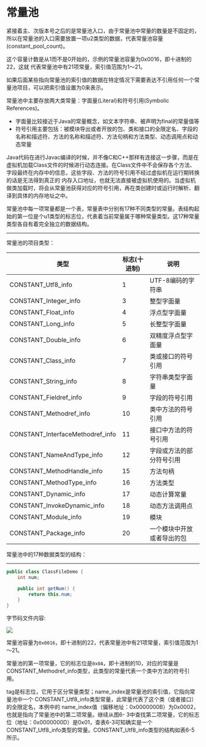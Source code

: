 # 常量池

紧接着主、次版本号之后的是常量池入口，由于常量池中常量的数量是不固定的，所以在常量池的入口需要放置一项u2类型的数据，代表常量池容量(constant_pool_count)。

这个容量计数是从1而不是0开始的，示例的常量池容量为0x0016，即十进制的22，这就
代表常量池中有21项常量，索引值范围为1～21。

如果后面某些指向常量池的索引值的数据在特定情况下需要表达不引用任何一个常量池项目，可以把索引值设置为0来表示。

常量池中主要存放两大类常量：字面量(Literal)和符号引用(Symbolic References)。

- 字面量比较接近于Java的常量概念，如文本字符串、被声明为final的常量值等
- 符号引用主要包括：被模块导出或者开放的包、类和接口的全限定名、字段的名称和描述符、方法的名称和描述符、方法句柄和方法类型、动态调用点和动态常量

Java代码在进行Javac编译的时候，并不像C和C++那样有连接这一步骤，而是在虚拟机加载Class文件的时候进行动态连接。在Class文件中不会保存各个方法、字段最终在内存中的信息，这些字段、方法的符号引用不经过虚拟机在运行期转换的话是无法得到真正的
内存入口地址，也就无法直接被虚拟机使用的。当虚拟机做类加载时，将会从常量池获得对应的符号引用，再在类创建时或运行时解析、翻译到具体的内存地址之中。

常量池中每一项常量都是一个表，常量表中分别有17种不同类型的常量。表结构起始的第一位是个u1类型的标志位，代表着当前常量属于哪种常量类型。这17种常量类型各自有着完全独立的数据结构。

---

常量池的项目类型：

| 类型                           | 标志(十进制) | 说明                     |
| -------------------------------- | ---- | -------------------------- |
| CONSTANT_Utf8_info               | 1    | UTF-8编码的字符串    |
| CONSTANT_Integer_info            | 3    | 整型字面量            |
| CONSTANT_Float_info              | 4    | 浮点型字面量         |
| CONSTANT_Long_info               | 5    | 长整型字面量         |
| CONSTANT_Double_info             | 6    | 双精度浮点型字面量 |
| CONSTANT_Class_info              | 7    | 类或接口的符号引用 |
| CONSTANT_String_info             | 8    | 字符串类型字面量   |
| CONSTANT_Fieldref_info           | 9    | 字段的符号引用      |
| CONSTANT_Methodref_info          | 10   | 类中方法的符号引用 |
| CONSTANT_InterfaceMethodref_info | 11   | 接口中方法的符号引用 |
| CONSTANT_NameAndType_info        | 12   | 字段或方法的部分符号引用 |
| CONSTANT_MethodHandle_info       | 15   | 方法句柄               |
| CONSTANT_MethodType_info         | 16   | 方法类型               |
| CONSTANT_Dynamic_info            | 17   | 动态计算常量         |
| CONSTANT_InvokeDynamic_info      | 18   | 动态方法调用点      |
| CONSTANT_Module_info             | 19   | 模块                     |
| CONSTANT_Package_info            | 20   | 一个模块中开放或者导出的包 |

常量池中的17种数据类型的结构：



---

```java
public class ClassFileDemo {
    int num;

    public int getNum() {
        return this.num;
    }
}
```

字节码文件内容:

![](./img/class_file.png)

常量池容量为`0x0016`，即十进制的22，代表常量池中有21项常量，索引值范围为1～21。

常量池的第一项常量，它的标志位是`0x0A`，即十进制的10，对应的常量是CONSTANT_Methodref_info类型，此类型的常量代表一个类中方法的符号引用。

tag是标志位，它用于区分常量类型；name_index是常量池的索引值，它指向常量池中一个
CONSTANT_Utf8_info类型常量，此常量代表了这个类（或者接口）的全限定名，本例中的
name_index值（偏移地址：0x0000000B）为0x0002，也就是指向了常量池中的第二项常量。继续从图6-
3中查找第二项常量，它的标志位（地址：0x0000000D）是0x01，查表6-3可知确实是一个
CONSTANT_Utf8_info类型的常量。CONSTANT_Utf8_info类型的结构如表6-5所示。

